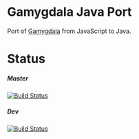 # Gamygdala Java Port
Port of [Gamygdala](https://github.com/broekens/gamygdala) from JavaScript to Java.

# Status #
##### Master #####
[![Build Status](https://travis-ci.org/VH3/gamygdala_port.svg?branch=master)](https://travis-ci.org/VH3/gamygdala_port)
##### Dev #####
[![Build Status](https://travis-ci.org/VH3/gamygdala_port.svg?branch=dev)](https://travis-ci.org/VH3/gamygdala_port)
